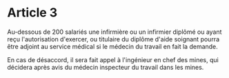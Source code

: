 # Article 3

Au-dessous de 200 salariés une infirmière ou un infirmier diplômé ou ayant reçu l'autorisation d'exercer, ou titulaire du diplôme d'aide soignant pourra être adjoint au service médical si le médecin du travail en fait la demande.

En cas de désaccord, il sera fait appel à l'ingénieur en chef des mines, qui décidera après avis du médecin inspecteur du travail dans les mines.
